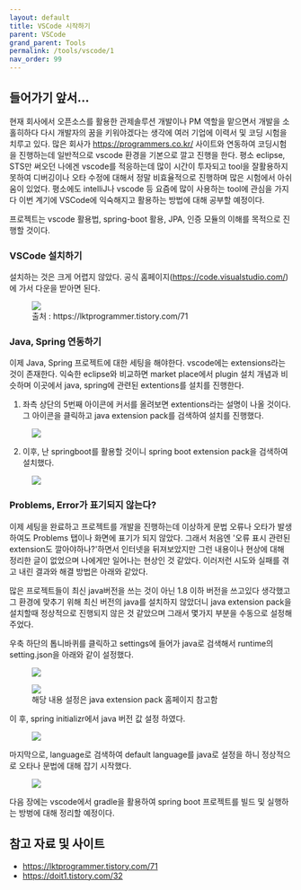 ```yaml
---
layout: default
title: VSCode 시작하기
parent: VSCode
grand_parent: Tools
permalink: /tools/vscode/1
nav_order: 99
---
```


## 들어가기 앞서...

 현재 회사에서 오픈소스를 활용한 관제솔루션 개발이나 PM 역할을 맡으면서 개발을 소홀히하다 다시 개발자의 꿈을 키워야겠다는 생각에 여러 기업에 이력서 및 코딩 시험을 치루고 있다. 많은 회사가 https://programmers.co.kr/ 사이트와 연동하여 코딩시험을 진행하는데 일반적으로 vscode 환경을 기본으로 깔고 진행을 한다. 평소 eclipse, STS만 써오던 나에겐 vscode를 적응하는데 많이 시간이 투자되고 tool을 잘활용하지 못하여 디버깅이나 오타 수정에 대해서 정말 비효율적으로 진행하며 많은 시험에서 아쉬움이 있었다. 평소에도 intelliJ나 vscode 등 요즘에 많이 사용하는 tool에 관심을 가지다 이번 계기에 VSCode에 익숙해지고 활용하는 방법에 대해 공부할 예정이다.

 프로젝트는 vscode 활용법, spring-boot 활용, JPA, 인증 모듈의 이해를 목적으로 진행할 것이다. 

### VSCode 설치하기

 설치하는 것은 크게 어렵지 않았다. 공식 홈페이지(https://code.visualstudio.com/)에 가서 다운을 받아면 된다.
<figure>
<img src="{{ "/media/img/Tools/Tool1.png" | absolute_url }}" />
<figcaption>출처 : https://lktprogrammer.tistory.com/71 </figcaption>
</figure>

### Java, Spring 연동하기

 이제 Java, Spring 프로젝트에 대한 세팅을 해야한다. vscode에는 extensions라는 것이 존재한다. 익숙한 eclipse와 비교하면 market place에서 plugin 설치 개념과 비슷하며 이곳에서 java, spring에 관련된 extentions를 설치를 진행한다.

 1) 좌측 상단의 5번째 아이콘에 커서를 올려보면 extentions라는 설명이 나올 것이다. 그 아이콘을 클릭하고 java extension pack를 검색하여 설치를 진행했다.
<figure>
<img src="{{ "/media/img/Tools/Tool2.PNG" | absolute_url }}" />
</figure>

2) 이후, 난 springboot를 활용할 것이니 spring boot extension pack을 검색하여 설치했다.
<figure>
<img src="{{ "/media/img/Tools/Tool3.png" | absolute_url }}" />
</figure>


### Problems, Error가 표기되지 않는다?

  이제 세팅을 완료하고 프로젝트를 개발을 진행하는데 이상하게 문법 오류나 오타가 발생하여도 Problems 탭이나 화면에 표기가 되지 않았다. 그래서 처음엔 '오류 표시 관련된 extension도 깔아야하나?'하면서 인터넷을 뒤져보았지만 그런 내용이나 현상에 대해 정리한 글이 없었으며 나에게만 일어나는 현상인 것 같았다. 이러저런 시도와 실패를 겪고 내린 결과와 해결 방법은 아래와 같았다.

  많은 프로젝트들이 최신 java버전을 쓰는 것이 아닌 1.8 이하 버전을 쓰고있다 생각했고 그 환경에 맞추기 위해 최신 버전의 java를 설치하지 않았더니 java extension pack을 설치할때 정상적으로 진행되지 않은 것 같았으며 그래서 몇가지 부분을 수동으로 설정해주었다.

  우축 하단의 톱니바퀴를 클릭하고 settings에 들어가 java로 검색해서 runtime의 setting.json을 아래와 같이 설정했다.
  <figure>
  <img src="{{ "/media/img/Tools/Tool4.png" | absolute_url }}" />
  </figure>
  <figure>
  <img src="{{ "/media/img/Tools/Tool5.PNG" | absolute_url }}" />
  <figcaption>해당 내용 설정은 java extension pack 홈페이지 참고함</figcaption>
  </figure>

  이 후, spring initializr에서 java 버전 값 설정 하였다.
  <figure>
  <img src="{{ "/media/img/Tools/Tool6.png" | absolute_url }}" />
  </figure>

  마지막으로, language로 검색하여 default language를 java로 설정을 하니 정상적으로 오타나 문법에 대해 잡기 시작했다.
  <figure>
  <img src="{{ "/media/img/Tools/Tool7.png" | absolute_url }}" />
  </figure>

  다음 장에는 vscode에서 gradle을 활용하여 spring boot 프로젝트를 빌드 및 실행하는 방벙에 대해 정리할 예정이다.  

## 참고 자료 및 사이트
- https://lktprogrammer.tistory.com/71
- https://doit1.tistory.com/32